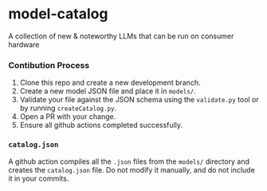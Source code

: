 # model-catalog
A collection of new &amp; noteworthy LLMs that can be run on consumer hardware

### Contibution Process

1. Clone this repo and create a new development branch.
2. Create a new model JSON file and place it in `models/`.
3. Validate your file against the JSON schema using the `validate.py` tool or by running `createCatalog.py`.
4. Open a PR with your change.
5. Ensure all github actions completed successfully.

### `catalog.json`

A github action compiles all the `.json` files from the `models/` directory and creates the `catalog.json` file.
Do not modify it manually, and do not include it in your commits.